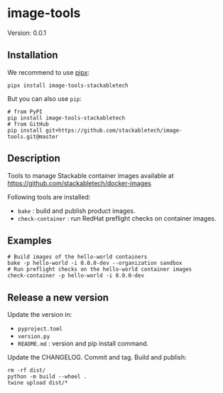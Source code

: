 # image-tools

Version: 0.0.1

## Installation

We recommend to use [pipx](https://pypa.github.io/pipx/):

    pipx install image-tools-stackabletech

But you can also use `pip`:

    # from PyPI
    pip install image-tools-stackabletech
    # from GitHub
    pip install git+https://github.com/stackabletech/image-tools.git@master

## Description

Tools to manage Stackable container images available at https://github.com/stackabletech/docker-images

Following tools are installed:

* `bake` : build and publish product images.
* `check-container` : run RedHat preflight checks on container images.

## Examples

    # Build images of the hello-world containers
    bake -p hello-world -i 0.0.0-dev --organization sandbox
    # Run preflight checks on the hello-world container images
    check-container -p hello-world -i 0.0.0-dev

## Release a new version

Update the version in:

* `pyproject.toml`
* `version.py`
* `README.md` : version and pip install command.

Update the CHANGELOG.
Commit and tag.
Build and publish:

    rm -rf dist/
    python -m build --wheel .
    twine upload dist/*

